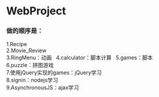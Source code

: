 # WebProject

### 做的顺序是：
1.Recipe  
2.Movie_Review  
3.RingMenu：动画  
4.calculator：脚本计算  
5.games：脚本  
6.puzzle：拼图游戏  
7.使用jQuery实现的games：jQuery学习  
8.signin：nodejs学习  
9.AsynchronousJS：ajax学习  
